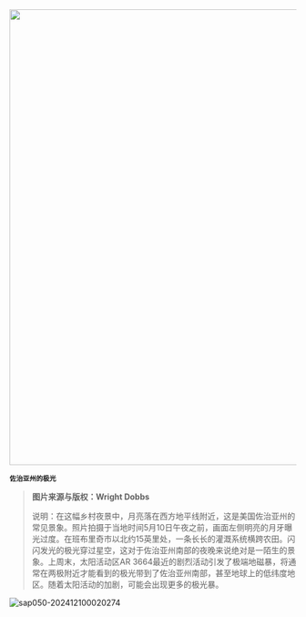 <img src="https://www.bjp.org.cn/upload/image/2024/05/16/1715835294093056316.jpeg" width="800" />  

<small>**佐治亚州的极光**</small>  

> **图片来源与版权：Wright Dobbs**
>
> 说明：在这幅乡村夜景中，月亮落在西方地平线附近，这是美国佐治亚州的常见景象。照片拍摄于当地时间5月10日午夜之前，画面左侧明亮的月牙曝光过度。在班布里奇市以北约15英里处，一条长长的灌溉系统横跨农田。闪闪发光的极光穿过星空，这对于佐治亚州南部的夜晚来说绝对是一陌生的景象。上周末，太阳活动区AR 3664最近的剧烈活动引发了极端地磁暴，将通常在两极附近才能看到的极光带到了佐治亚州南部，甚至地球上的低纬度地区。随着太阳活动的加剧，可能会出现更多的极光暴。



![sap050-202412100020274](https://aea62e6.webp.li/2024/12/sap050-202412100020274.png)
